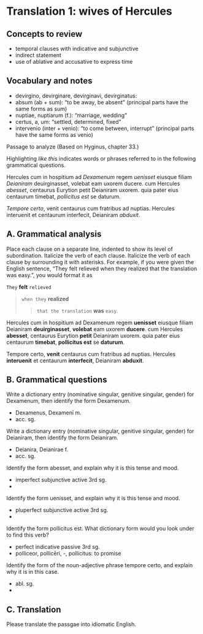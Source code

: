 # Translation 1: wives of Hercules

## Concepts to review

- temporal clauses with indicative and subjunctive
- indirect statement
- use of ablative and accusative to express time

## Vocabulary and notes

- devirgino, devirginare, devirginavi, devirginatus:
- absum (ab + sum): “to be away, be absent” (principal parts have the same forms as sum)
- nuptiae, nuptiarum (f.): “marriage, wedding”
- certus, a, um: “settled, determined, fixed”
- intervenio (inter + venio): “to come between, interrupt” (principal parts have the same forms as venio)

Passage to analyze
(Based on Hyginus, chapter 33.)

Highlighting *like this* indicates words or phrases referred to in the following grammatical questions.

Hercules cum in hospitium ad *Dexamenum* regem *uenisset* eiusque filiam *Deianiram* deuirginasset, 
volebat eam uxorem ducere. 
cum Hercules *abesset*, centaurus Eurytion petit Deianiram uxorem. 
quia pater eius centaurum timebat, *pollicitus est* se daturum.

*Tempore certo*, venit centaurus cum fratribus ad nuptias. 
Hercules interuenit et centaurum interfecit, Deianiram *abduxit*.

## A. Grammatical analysis

Place each clause on a separate line, indented to show its level of subordination. Italicize the verb of each clause. Italicize the verb of each clause by surrounding it with asterisks. For example, if you were given the English sentence, “They felt relieved when they realized that the translation was easy.”, you would format it as

`They` **felt** `relieved`
> `when they` **realized**
>> `that the translation` **was** `easy`.

Hercules cum in hospitium ad Dexamenum regem **uenisset** eiusque filiam Deianiram **deuirginasset**, 
**volebat** eam uxorem **ducere**. 
cum Hercules **abesset**, centaurus Eurytion **petit** Deianiram uxorem. 
quia pater eius centaurum **timebat**, **pollicitus est** se **daturum**.

Tempore certo, **venit** centaurus cum fratribus ad nuptias. 
Hercules **interuenit** et centaurum **interfecit**, Deianiram **abduxit**.

## B. Grammatical questions

Write a dictionary entry (nominative singular, genitive singular, gender) for Dexamenum, then identify the form Dexamenum.
- Dexamenus, Dexamenī m.
- acc. sg.

Write a dictionary entry (nominative singular, genitive singular, gender) for Deianiram, then identify the form Deianiram.
- Deianira, Deianirae f.
- acc. sg.

Identify the form abesset, and explain why it is this tense and mood.
- imperfect subjunctive active 3rd sg.
- 

Identify the form uenisset, and explain why it is this tense and mood.
- pluperfect subjunctive active 3rd sg.
- 

Identify the form pollicitus est. What dictionary form would you look under to find this verb?
- perfect indicative passive 3rd sg.
- polliceor, pollicēri, -, pollicitus: to promise

Identify the form of the noun-adjective phrase tempore certo, and explain why it is in this case.
- abl. sg.
-

## C. Translation

Please translate the passgae into idiomatic English.


